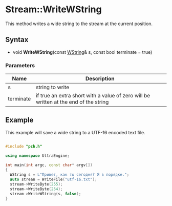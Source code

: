 # Stream::WriteWString #
This method writes a wide string to the stream at the current position.

## Syntax ##
- void **WriteWString**(const [WString](WString.md)& s, const bool terminate = true)

### Parameters ###
| Name | Description |
|---|---|
| s | string to write |
| terminate | if true an extra short with a value of zero will be written at the end of the string |

## Example ##
This example will save a wide string to a UTF-16 encoded text file.

```c++

#include "pch.h"

using namespace UltraEngine;
 
int main(int argc, const char* argv[])
{
  WString s = L"Привет, как ты сегодня? Я в порядке.";
  auto strean = WriteFile("utf-16.txt");
  stream->WriteByte(255);
  stream->WriteByte(254);
  stream->WriteWString(s, false);
}
```
